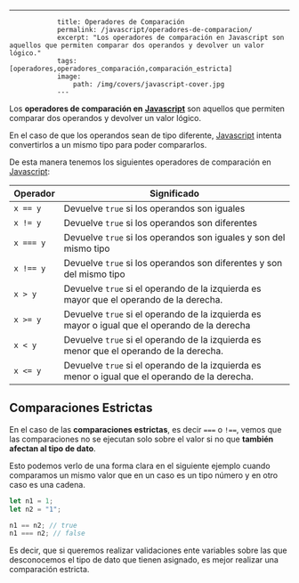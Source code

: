 ---
				title: Operadores de Comparación
				permalink: /javascript/operadores-de-comparacion/
				excerpt: "Los operadores de comparación en Javascript son aquellos que permiten comparar dos operandos y devolver un valor lógico."
				tags: [operadores,operadores_comparación,comparación_estricta]
				image:
  					path: /img/covers/javascript-cover.jpg
				---
			
Los **operadores de comparación en** [**Javascript**](https://www.manualweb.net/javascript/) son aquellos que permiten comparar dos operandos y devolver un valor lógico.


En el caso de que los operandos sean de tipo diferente, [Javascript](https://www.manualweb.net/javascript/) intenta convertirlos a un mismo tipo para poder compararlos.


De esta manera tenemos los siguientes operadores de comparación en [Javascript](https://www.manualweb.net/javascript/):


| **Operador** | **Significado**                                                                                |
| ------------ | ---------------------------------------------------------------------------------------------- |
| `x == y`     | Devuelve `true` si los operandos son iguales                                                   |
| `x != y`     | Devuelve `true` si los operandos son diferentes                                                |
| `x === y`    | Devuelve `true` si los operandos son iguales y son del mismo tipo                              |
| `x !== y`    | Devuelve `true` si los operandos son diferentes y son del mismo tipo                           |
| `x > y`      | Devuelve `true` si el operando de la izquierda es mayor que el operando de la derecha.         |
| `x >= y`     | Devuelve `true` si el operando de la izquierda es mayor o igual que el operando de la derecha  |
| `x < y`      | Devuelve `true` si el operando de la izquierda es menor que el operando de la derecha.         |
| `x <= y`     | Devuelve `true` si el operando de la izquierda es menor o igual que el operando de la derecha. |


## Comparaciones Estrictas


En el caso de las **comparaciones estrictas**, es decir `===` o `!==`, vemos que las comparaciones no se ejecutan solo sobre el valor si no que **también afectan al tipo de dato**.


Esto podemos verlo de una forma clara en el siguiente ejemplo cuando comparamos un mismo valor que en un caso es un tipo número y en otro caso es una cadena.


```javascript
let n1 = 1;
let n2 = "1";

n1 == n2; // true
n1 === n2; // false
```


Es decir, que si queremos realizar validaciones ente variables sobre las que desconocemos el tipo de dato que tienen asignado, es mejor realizar una comparación estricta.

